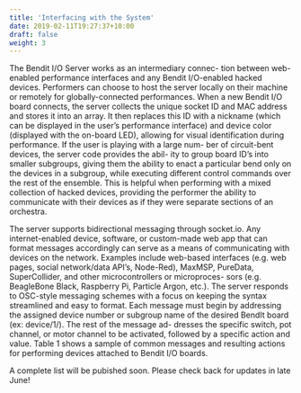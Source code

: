 ```yaml
---
title: 'Interfacing with the System'
date: 2019-02-11T19:27:37+10:00
draft: false
weight: 3
---
```


The Bendit I/O Server works as an intermediary connec- tion between web-enabled performance interfaces and any Bendit I/O-enabled hacked devices. Performers can choose to host the server locally on their machine or remotely for globally-connected performances. When a new Bendit I/O board connects, the server collects the unique socket ID and MAC address and stores it into an array. It then replaces this ID with a nickname (which can be displayed in the user’s performance interface) and device color (displayed with the on-board LED), allowing for visual identification during performance. If the user is playing with a large num- ber of circuit-bent devices, the server code provides the abil- ity to group board ID’s into smaller subgroups, giving them the ability to enact a particular bend only on the devices in a subgroup, while executing different control commands over the rest of the ensemble. This is helpful when performing with a mixed collection of hacked devices, providing the performer the ability to communicate with their devices as if they were separate sections of an orchestra.

The server supports bidirectional messaging through socket.io. Any internet-enabled device, software, or custom-made web app that can format messages accordingly can serve as a means of communicating with devices on the network. Examples include web-based interfaces (e.g. web pages, social network/data API’s, Node-Red), MaxMSP, PureData,
SuperCollider, and other microcontrollers or microproces- sors (e.g. BeagleBone Black, Raspberry Pi, Particle Argon, etc.). The server responds to OSC-style messaging schemes with a focus on keeping the syntax streamlined and easy to format. Each message must begin by addressing the assigned device number or subgroup name of the desired BendIt board (ex: device/1/). The rest of the message ad- dresses the specific switch, pot channel, or motor channel to be activated, followed by a specific action and value. Table 1 shows a sample of common messages and resulting actions for performing devices attached to Bendit I/O boards. 

A complete list will be pubished soon. Please check back for updates in late June!

